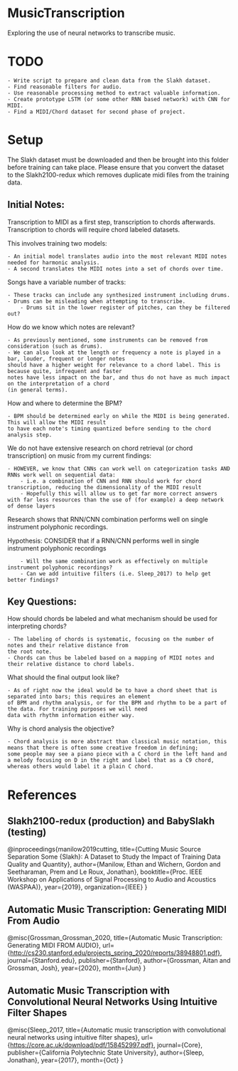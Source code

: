 # MusicTranscription
Exploring the use of neural networks to transcribe music.

# TODO
    - Write script to prepare and clean data from the Slakh dataset.
    - Find reasonable filters for audio.
    - Use reasonable processing method to extract valuable information.
    - Create prototype LSTM (or some other RNN based network) with CNN for MIDI.
    - Find a MIDI/Chord dataset for second phase of project.

# Setup
The Slakh dataset must be downloaded and then be brought into this folder before training can take place.
Please ensure that you convert the dataset to the Slakh2100-redux which removes duplicate midi files from the training data.

## Initial Notes:
Transcription to MIDI as a first step, transcription to chords afterwards.
Transcription to chords will require chord labeled datasets.

This involves training two models:

    - An initial model translates audio into the most relevant MIDI notes needed for harmonic analysis.
    - A second translates the MIDI notes into a set of chords over time.

Songs have a variable number of tracks:

    - These tracks can include any synthesized instrument including drums.
    - Drums can be misleading when attempting to transcribe.
        - Drums sit in the lower register of pitches, can they be filtered out?

How do we know which notes are relevant?

    - As previously mentioned, some instruments can be removed from consideration (such as drums).
    - We can also look at the length or frequency a note is played in a bar, louder, frequent or longer notes
    should have a higher weight for relevance to a chord label. This is because quite, infrequent and faster
    notes have less impact on the bar, and thus do not have as much impact on the interpretation of a chord
    (in general terms).

How and where to determine the BPM?

    - BPM should be determined early on while the MIDI is being generated. This will allow the MIDI result
    to have each note's timing quantized before sending to the chord analysis step.

We do not have extensive research on chord retrieval (or chord transcription) on music from my current findings:

    - HOWEVER, we know that CNNs can work well on categorization tasks AND RNNs work well on sequential data:
        - i.e. a combination of CNN and RNN should work for chord transcription, reducing the dimensionality of the MIDI result
        - Hopefully this will allow us to get far more correct answers with far less resources than the use of (for example) a deep network of dense layers

Research shows that RNN/CNN combination performs well on single instrument polyphonic recordings.

Hypothesis:
    CONSIDER that if a RNN/CNN performs well in single instrument polyphonic recordings

        - Will the same combination work as effectively on multiple instrument polyphonic recordings?
        - Can we add intuitive filters (i.e. Sleep_2017) to help get better findings?

## Key Questions:
How should chords be labeled and what mechanism should be used for interpreting chords?

    - The labeling of chords is systematic, focusing on the number of notes and their relative distance from
    the root note.
    - Chords can thus be labeled based on a mapping of MIDI notes and their relative distance to chord labels.

What should the final output look like?

    - As of right now the ideal would be to have a chord sheet that is separated into bars; this requires an element
    of BPM and rhythm analysis, or for the BPM and rhythm to be a part of the data. For training purposes we will need
    data with rhythm information either way.

Why is chord analysis the objective?

    - Chord analysis is more abstract than classical music notation, this means that there is often some creative freedom in defining;
    some people may see a piano piece with a C chord in the left hand and a melody focusing on D in the right and label that as a C9 chord,
    whereas others would label it a plain C chord.


# References

## Slakh2100-redux (production) and BabySlakh (testing)
@inproceedings{manilow2019cutting,
  title={Cutting Music Source Separation Some {Slakh}: A Dataset to Study the Impact of Training Data Quality and Quantity},
  author={Manilow, Ethan and Wichern, Gordon and Seetharaman, Prem and Le Roux, Jonathan},
  booktitle={Proc. IEEE Workshop on Applications of Signal Processing to Audio and Acoustics (WASPAA)},
  year={2019},
  organization={IEEE}
}

## Automatic Music Transcription: Generating MIDI From Audio
@misc{Grossman_Grossman_2020,
    title={Automatic Music Transcription: Generating MIDI FROM AUDIO},
    url={http://cs230.stanford.edu/projects_spring_2020/reports/38948801.pdf},
    journal={Stanford.edu},
    publisher={Stanford},
    author={Grossman, Aitan and Grossman, Josh},
    year={2020},
    month={Jun}
}

## Automatic Music Transcription with Convolutional Neural Networks Using Intuitive Filter Shapes
@misc{Sleep_2017,
    title={Automatic music transcription with convolutional neural networks using intuitive filter shapes},
    url={https://core.ac.uk/download/pdf/158452997.pdf},
    journal={Core},
    publisher={California Polytechnic State University},
    author={Sleep, Jonathan},
    year={2017},
    month={Oct}
}